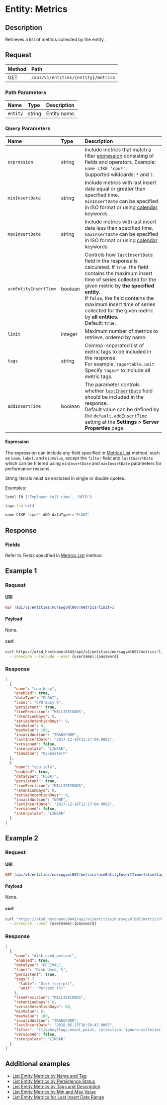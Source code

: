 # Entity: Metrics

## Description

Retrieves a list of metrics collected by the entity.

## Request

| **Method** | **Path** |
|:---|:---|
| GET | `/api/v1/entities/{entity}/metrics` |

### Path Parameters

|**Name**|**Type**|**Description**|
|:---|:---|:---|
| `entity` |string|Entity name.|

### Query Parameters

|**Name**|**Type**|**Description**|
|:--|:--|:--|
| `expression` | string | Include metrics that match a filter [expression](../../../api/meta/expression.md) consisting of fields and operators. Example: `name LIKE 'cpu*'`.<br>Supported wildcards: `*` and `?`.|
| `minInsertDate` | string | Include metrics with last insert date equal or greater than specified time. <br>`minInsertDate` can be specified in ISO format or using [calendar](../../../shared/calendar.md) keywords.|
| `maxInsertDate` | string | Include metrics with last insert date less than specified time.<br>`maxInsertDate` can be specified in ISO format or using [calendar](../../../shared/calendar.md) keywords.|
| `useEntityInsertTime` | boolean | Controls how `lastInsertDate` field in the response is calculated. If `true`, the field contains the maximum insert time of series collected for the given metric by **the specified entity**.<br>If `false`, the field contains the maximum insert time of series collected for the given metric by **all entities**.<br>Default: `true`. |
| `limit` | integer | Maximum number of metrics to retrieve, ordered by name. |
| `tags` | string | Comma-separated list of metric tags to be included in the response.<br>For example, `tags=table,unit`<br>Specify `tags=*` to include all metric tags.|
| `addInsertTime` | boolean| The parameter controls whether [`lastInsertDate`](../metric/list.md#fields) field should be included in the response.<br>Default value can be defined by the `default.addInsertTime` setting at the **Settings > Server Properties** page.|

#### Expression

The expression can include any field specified in [Metrics List](../metric/list.md#fields) method, such as `name`, `label`, and `minValue`, except the `filter` field and `lastInsertDate` which can be filtered using `minInsertDate` and `maxInsertDate` parameters for performance reasons.

String literals must be enclosed in single or double quotes.

Examples:

```javascript
label IN ('Employed full time', 'OECD')
```

```javascript
tags.fs='ext4'
```

```javascript
name LIKE 'cpu*' AND dataType!='FLOAT'
```

## Response

### Fields

Refer to Fields specified in [Metrics List](../metric/list.md#fields) method.

## Example 1

### Request

#### URI

```elm
GET /api/v1/entities/nurswgvml007/metrics?limit=2
```

#### Payload

None.

#### curl

```bash
curl https://atsd_hostname:8443/api/v1/entities/nurswgvml007/metrics?limit=2 \
  --insecure --include --user {username}:{password}
```

### Response

```json
[
  {
    "name": "cpu_busy",
    "enabled": true,
    "dataType": "FLOAT",
    "label": "CPU Busy %",
    "persistent": true,
    "timePrecision": "MILLISECONDS",
    "retentionDays": 0,
    "seriesRetentionDays": 0,
    "minValue": 0,
    "maxValue": 100,
    "invalidAction": "TRANSFORM",
    "lastInsertDate": "2017-12-18T12:17:04.000Z",
    "versioned": false,
    "interpolate": "LINEAR",
    "timeZone": "US/Eastern"
  },
  {
    "name": "cpu_idle",
    "enabled": true,
    "dataType": "FLOAT",
    "persistent": true,
    "timePrecision": "MILLISECONDS",
    "retentionDays": 0,
    "seriesRetentionDays": 0,
    "invalidAction": "NONE",
    "lastInsertDate": "2017-12-18T12:17:04.000Z",
    "versioned": false,
    "interpolate": "LINEAR"
  }
]
```

## Example 2

### Request

#### URI

```elm
GET /api/v1/entities/nurswgvml007/metrics?useEntityInsertTime=false&tags=*&limit=2
```

#### Payload

None.

#### curl

```sh
curl "https://atsd_hostname:8443/api/v1/entities/nurswgvml007/metrics?useEntityInsertTime=false&tags=*&limit=2" \
  --insecure --user {username}:{password}
```

### Response

```json
[
  {
    "name": "disk_used_percent",
    "enabled": true,
    "dataType": "DECIMAL",
    "label": "Disk Used, %",
    "persistent": true,
    "tags": {
      "table": "Disk (script)",
      "unit": "Percent (%)"
    },
    "timePrecision": "MILLISECONDS",
    "retentionDays": 0,
    "seriesRetentionDays": 60,
    "minValue": 0,
    "maxValue": 100,
    "invalidAction": "TRANSFORM",
    "lastInsertDate": "2018-05-23T16:58:47.000Z",
    "filter": "!likeAny(tags.mount_point, collection('ignore-collector-mount-points'))",
    "versioned": false,
    "interpolate": "LINEAR"
  }
]
```

## Additional examples

- [List Entity Metrics by Name and Tag](examples/list-entity-metrics-by-name-and-tag.md)
- [List Entity Metrics by Persistence Status](examples/list-entity-metrics-by-persistence.md)
- [List Entity Metrics by Tags and Description](examples/list-entity-metrics-by-tags-and-description.md)
- [List Entity Metrics by Min and Max Value](examples/list-entity-metrics-by-min-max-value.md)
- [List Entity Metrics for Last Insert Date Range](examples/list-entity-metrics-for-last-insert-range.md)
